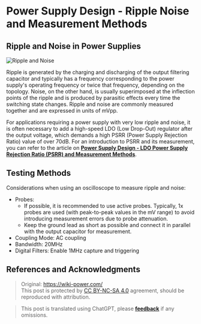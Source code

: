 # Power Supply Design - Ripple Noise and Measurement Methods

## Ripple and Noise in Power Supplies

![Ripple and Noise](https://img.wiki-power.com/d/wiki-media/img/20220708164040.png)

Ripple is generated by the charging and discharging of the output filtering capacitor and typically has a frequency corresponding to the power supply's operating frequency or twice that frequency, depending on the topology. Noise, on the other hand, is usually superimposed at the inflection points of the ripple and is produced by parasitic effects every time the switching state changes. Ripple and noise are commonly measured together and are expressed in units of mVpp.

For applications requiring a power supply with very low ripple and noise, it is often necessary to add a high-speed LDO (Low Drop-Out) regulator after the output voltage, which demands a high PSRR (Power Supply Rejection Ratio) value of over 70dB. For an introduction to PSRR and its measurement, you can refer to the article on [**Power Supply Design - LDO Power Supply Rejection Ratio (PSRR) and Measurement Methods**](https://wiki-power.com/%E7%94%B5%E6%BA%90%E8%AE%BE%E8%AE%A1-LDO%E7%94%B5%E6%BA%90%E6%8A%91%E5%88%B6%E6%AF%94%EF%BC%88PSRR%EF%BC%89%E4%B8%8E%E6%B5%8B%E9%87%8F%E6%96%B9%E6%B3%95).

## Testing Methods

Considerations when using an oscilloscope to measure ripple and noise:

- Probes:
  - If possible, it is recommended to use active probes. Typically, 1x probes are used (with peak-to-peak values in the mV range) to avoid introducing measurement errors due to probe attenuation.
  - Keep the ground lead as short as possible and connect it in parallel with the output capacitor for measurement.
- Coupling Mode: AC coupling
- Bandwidth: 20MHz
- Digital Filters: Enable 1MHz capture and triggering

## References and Acknowledgments

> Original: <https://wiki-power.com/>  
> This post is protected by [CC BY-NC-SA 4.0](https://creativecommons.org/licenses/by/4.0/deed.en) agreement, should be reproduced with attribution.

> This post is translated using ChatGPT, please [**feedback**](https://github.com/linyuxuanlin/Wiki_MkDocs/issues/new) if any omissions.